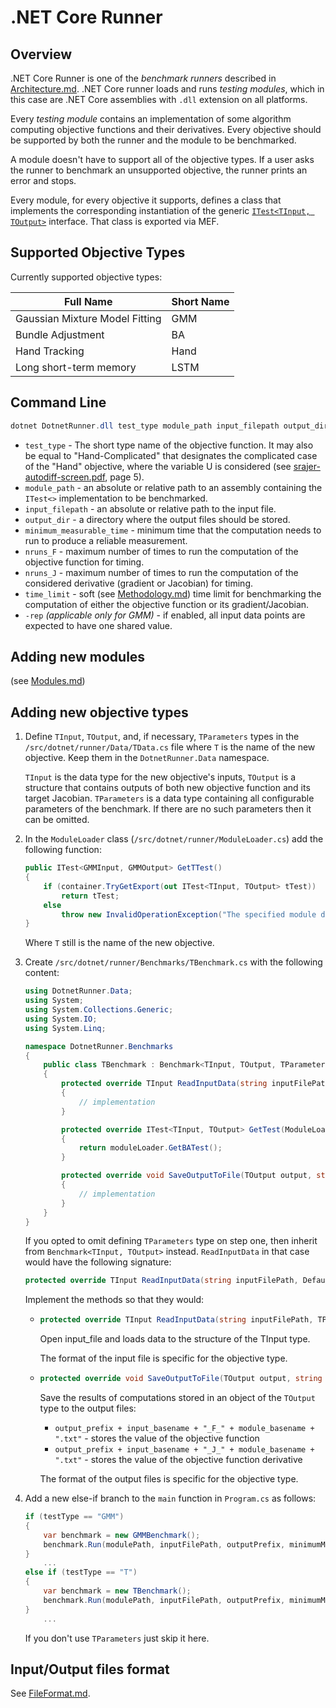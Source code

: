 # .NET Core Runner

## Overview
.NET Core Runner is one of the _benchmark runners_ described in [Architecture.md](../Architecture.md). .NET Core runner loads and runs _testing modules_, which in this case are .NET Core assemblies with `.dll` extension on all platforms. 

Every _testing module_ contains an implementation of some algorithm computing objective functions and their derivatives. Every objective should be supported by both the runner and the module to be benchmarked.

A module doesn't have to support all of the objective types. If a user asks the runner to benchmark an unsupported objective, the runner prints an error and stops.

Every module, for every objective it supports, defines a class that implements the corresponding instantiation of the generic [`ITest<TInput, TOutput>`](./Modules.md#itest-implementation) interface. That class is exported via MEF.

## Supported Objective Types
Currently supported objective types:
     
| Full Name | Short Name |
| -- | -- |
| Gaussian Mixture Model Fitting | GMM |
| Bundle Adjustment| BA |
| Hand Tracking | Hand |
| Long short-term memory | LSTM |


## Command Line

```powershell
dotnet DotnetRunner.dll test_type module_path input_filepath output_dir minimum_measurable_time nruns_F nruns_J time_limit [-rep]
```

 - `test_type` - The short type name of the objective function. It may also be equal to "Hand-Complicated" that designates the complicated case of the "Hand" objective, where the variable U is considered (see [srajer-autodiff-screen.pdf](../../Documents/srajer-autodiff-screen.pdf), page 5).
 - `module_path` - an absolute or relative path to an assembly containing the `ITest<>` implementation to be benchmarked.
 - `input_filepath` - an absolute or relative path to the input file.
 - `output_dir` - a directory where the output files should be stored.
 - `minimum_measurable_time` - minimum time that the computation needs to run to produce a reliable measurement.
 - `nruns_F` - maximum number of times to run the computation of the objective function for timing.
 - `nruns_J` - maximum number of times to run the computation of the considered derivative (gradient or Jacobian) for timing.
 - `time_limit` - soft (see [Methodology.md](../Methodology.md)) time limit for benchmarking the computation of either the objective function or its gradient/Jacobian.
 - `-rep` *(applicable only for GMM)* - if enabled, all input data points are expected to have one shared value.

## Adding new modules
(see [Modules.md](./Modules.md))

## Adding new objective types

 1. Define `TInput`, `TOutput`, and, if necessary, `TParameters` types in the `/src/dotnet/runner/Data/TData.cs` file where `T` is the name of the new objective. Keep them in the `DotnetRunner.Data` namespace.

    `TInput` is the data type for the new objective's inputs, `TOutput` is a structure that contains outputs of both new objective function and its target Jacobian.
    `TParameters` is a data type containing all configurable parameters of the benchmark. If there are no such parameters then it can be omitted.

 2. In the `ModuleLoader` class (`/src/dotnet/runner/ModuleLoader.cs`) add the following function:
    ```csharp
    public ITest<GMMInput, GMMOutput> GetTTest()
    {
        if (container.TryGetExport(out ITest<TInput, TOutput> tTest))
            return tTest;
        else
            throw new InvalidOperationException("The specified module doesn't support the T objective.");
    }
    ```
    Where `T` still is the name of the new objective.

 3. Create `/src/dotnet/runner/Benchmarks/TBenchmark.cs` with the following content:
    ```csharp
    using DotnetRunner.Data;
    using System;
    using System.Collections.Generic;
    using System.IO;
    using System.Linq;

    namespace DotnetRunner.Benchmarks
    {
        public class TBenchmark : Benchmark<TInput, TOutput, TParameters>
        {
            protected override TInput ReadInputData(string inputFilePath, TParameters parameters)
            {
                // implementation
            }

            protected override ITest<TInput, TOutput> GetTest(ModuleLoader moduleLoader)
            {
                return moduleLoader.GetBATest();
            }

            protected override void SaveOutputToFile(TOutput output, string outputPrefix, string input_basename, string module_basename)
            {
                // implementation
            }
        }
    }
    ```

    If you opted to omit defining `TParameters` type on step one, then inherit from `Benchmark<TInput, TOutput>` instead. `ReadInputData` in that case would have the following signature:
    ```csharp
    protected override TInput ReadInputData(string inputFilePath, DefaultParameters parameters)
    ```

    Implement the methods so that they would:

    - 
      ```csharp
      protected override TInput ReadInputData(string inputFilePath, TParameters parameters)
      ```
          
      Open input_file and loads data to the structure of the TInput type. 
      
      The format of the input file is specific for the objective type.
    - 
      ```csharp
      protected override void SaveOutputToFile(TOutput output, string outputPrefix, string input_basename, string module_basename)
      ```
          
      Save the results of computations stored in an object of the `TOutput` type to the output files:
      
        - `output_prefix + input_basename + "_F_" + module_basename + ".txt"` - stores the value of the objective function
        - `output_prefix + input_basename + "_J_" + module_basename + ".txt"` - stores the value of the objective function derivative

      The format of the output files is specific for the objective type.
4.  Add a new else-if branch to the `main` function in `Program.cs` as follows:
    ```csharp
    if (testType == "GMM")
    {
        var benchmark = new GMMBenchmark();
        benchmark.Run(modulePath, inputFilePath, outputPrefix, minimumMeasurableTime, nrunsF, nrunsJ, timeLimit, new GMMParameters() { ReplicatePoint = replicate_point });
    }
        ...
    else if (testType == "T")
    {
        var benchmark = new TBenchmark();
        benchmark.Run(modulePath, inputFilePath, outputPrefix, minimumMeasurableTime, nrunsF, nrunsJ, timeLimit, new TParameters() { ... });
    }  
        ...
    ```
    If you don't use `TParameters` just skip it here.

## Input/Output files format

See [FileFormat.md](../FileFormat.md#input/output-files-format).